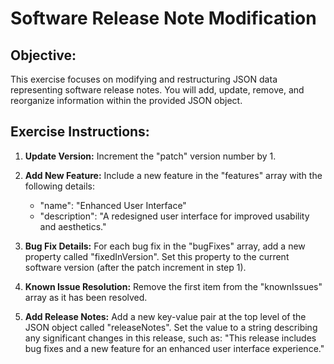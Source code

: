 # Software Release Note Modification

## Objective: 
This exercise focuses on modifying and restructuring JSON data representing software release notes. You will add, update, remove, and reorganize information within the provided JSON object.

## Exercise Instructions:

1. **Update Version:** Increment the "patch" version number by 1.  

2. **Add New Feature:** Include a new feature in the "features" array with the following details:
    - "name": "Enhanced User Interface"
    - "description": "A redesigned user interface for improved usability and aesthetics."

3. **Bug Fix Details:** For each bug fix in the "bugFixes" array, add a new property called "fixedInVersion". Set this property to the current software version (after the patch increment in step 1).  

4. **Known Issue Resolution:** Remove the first item from the "knownIssues" array as it has been resolved.
5. **Add Release Notes:** Add a new key-value pair at the top level of the JSON object called "releaseNotes". Set the value to a string describing any significant changes in this release, such as: "This release includes bug fixes and a new feature for an enhanced user interface experience." 



